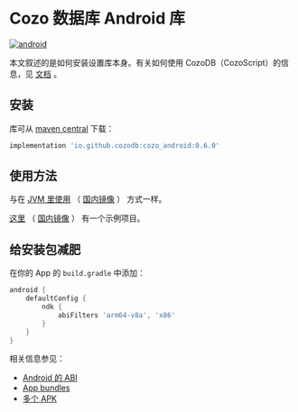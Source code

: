 # Cozo 数据库 Android 库

[![android](https://img.shields.io/maven-central/v/io.github.cozodb/cozo_android)](https://mvnrepository.com/artifact/io.github.cozodb/cozo_android)

本文叙述的是如何安装设置库本身。有关如何使用 CozoDB（CozoScript）的信息，见 [文档](https://docs.cozodb.org/zh_CN/latest/index.html) 。

## 安装

库可从 [maven central](https://mvnrepository.com/artifact/io.github.cozodb/cozo_android) 下载：

```groovy
implementation 'io.github.cozodb:cozo_android:0.6.0'
```

## 使用方法

与在 [JVM 里使用](https://github.com/cozodb/cozo-lib-java/blob/main/README-zh.md) （ [国内镜像](https://gitee.com/cozodb/cozo-lib-java) ） 方式一样。

[这里](https://github.com/cozodb/cozo-android-example) （ [国内镜像](https://gitee.com/cozodb/cozo-android-example) ） 有一个示例项目。

## 给安装包减肥

在你的 App 的 `build.gradle` 中添加：

```groovy
android {
    defaultConfig {
        ndk {
            abiFilters 'arm64-v8a', 'x86'
        }
    }
}
```

相关信息参见：

* [Android 的 ABI](https://developer.android.com/ndk/guides/abis)
* [App bundles](https://developer.android.com/guide/app-bundle)
* [多个 APK](https://developer.android.com/studio/build/configure-apk-splits)
